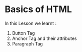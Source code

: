 # Basics of HTML 
In this Lesson we learnt :
1. Button Tag 
2. Anchor Tag and their attributes
3. Paragraph Tag 
